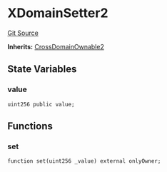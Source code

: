 # XDomainSetter2
[Git Source](https://github.com/ethereum-optimism/optimism/blob/f7b73857601914eeea6fc4c1ba46ae99ca744d97/contracts/test/CrossDomainOwnable2.t.sol)

**Inherits:**
[CrossDomainOwnable2](/contracts/L2/CrossDomainOwnable2.sol/abstract.CrossDomainOwnable2.md)


## State Variables
### value

```solidity
uint256 public value;
```


## Functions
### set


```solidity
function set(uint256 _value) external onlyOwner;
```


